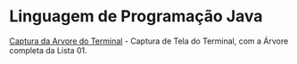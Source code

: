 # Linguagem de Programação Java

[Captura da Arvore do Terminal](https://github.com/theodorkw/lista-01/blob/main/lista-01/Figuras/captura_da_arvore_terminal.jpg) - Captura de Tela do Terminal, com a Árvore completa da Lista 01.